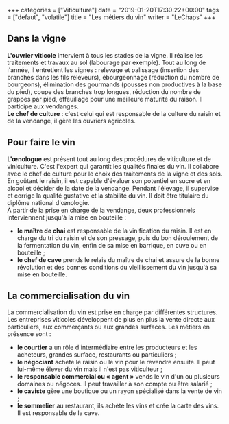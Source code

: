 +++
categories = ["Viticulture"]
date = "2019-01-20T17:30:22+00:00"
tags = ["defaut", "volatile"] 
title = "Les métiers du vin"
writer = "LeChaps"
+++

## Dans la vigne

**L'ouvrier viticole** intervient à tous les stades de la vigne. Il réalise les traitements et travaux au sol (labourage par exemple). Tout au long de l'année, il entretient les vignes : relevage et palissage (insertion des branches dans les fils releveurs), ébourgeonnage (réduction du nombre de bourgeons), élimination des gourmands (pousses non productives à la base du pied), coupe des branches trop longues, réduction du nombre de grappes par pied, effeuillage pour une meilleure maturité du raison. Il participe aux vendanges.  
**Le chef de culture** : c'est celui qui est responsable de la culture du raisin et de la vendange, il gère les ouvriers agricoles.

## Pour faire le vin

**L'œnologue** est présent tout au long des procédures de viticulture et de viniculture. C'est l'expert qui garantit les qualités finales du vin. Il collabore avec le chef de culture pour le choix des traitements de la vigne et des sols. En goûtant le raisin, il est capable d'évaluer son potentiel en sucre et en alcool et décider de la date de la vendange. Pendant l'élevage, il supervise et corrige la qualité gustative et la stabilité du vin. Il doit être titulaire du diplôme national d'œnologie.  
À partir de la prise en charge de la vendange, deux professionnels interviennent jusqu'à la mise en bouteille :

* **le maître de chai** est responsable de la vinification du raisin. Il est en charge du tri du raisin et de son pressage, puis du bon déroulement de la fermentation du vin, enfin de sa mise en barrique, en cuve ou en bouteille ;
* **le chef de cave** prends le relais du maître de chai et assure de la bonne révolution et des bonnes conditions du vieillissement du vin jusqu'à sa mise en bouteille.

## La commercialisation du vin

La commercialisation du vin est prise en charge par différentes structures. Les entreprises viticoles développent de plus en plus la vente directe aux particuliers, aux commerçants ou aux grandes surfaces. Les métiers en présence sont :

* **le courtier** a un rôle d'intermédiaire entre les producteurs et les acheteurs, grandes surface, restaurants ou particuliers ;
* **le négociant** achète le raisin ou le vin pour le revendre ensuite. Il peut lui-même élever du vin mais il n'est pas viticulteur ;
* **le responsable commercial ou « agent »** vends le vin d'un ou plusieurs domaines ou négoces. Il peut travailler à son compte ou être salarié ;
* **le caviste** gère une boutique ou un rayon spécialisé dans la vente de vin ;
* **le sommelier** au restaurant, ils achète les vins et crée la carte des vins. Il est responsable de la cave.
